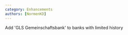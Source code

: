 ```yaml
---
category: Enhancements
authors: [NormenKD]
---
```


Add 'GLS Gemeinschaftsbank' to banks with limited history
